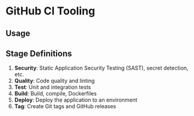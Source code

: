 # GitHub CI Tooling

## Usage


## Stage Definitions

1. **Security**: Static Application Security Testing (SAST), secret detection, etc.
1. **Quality**: Code quality and linting
1. **Test**: Unit and integration tests
1. **Build**: Build, compile, Dockerfiles
1. **Deploy**: Deploy the application to an environment
1. **Tag**: Create Git tags and GitHub releases

